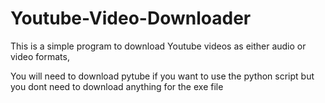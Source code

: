 # Youtube-Video-Downloader
This is a simple program to download Youtube videos as either audio or video formats,

You will need to download pytube if you want to use the python script but you dont need to download anything for the exe file
